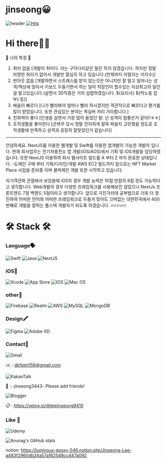 # jinseong😀
![header](https://capsule-render.vercel.app/api?type=Shark&color=f7f5f5&height=100&section=header&text=introduce-%20Jinseong&fontSize=90&fontColor=d6ace6&animation=twinkling)
[![Hits](https://hits.seeyoufarm.com/api/count/incr/badge.svg?url=https%3A%2F%2Fgithub.com%2Fgjbae1212%2Fhit-counter)](https://hits.seeyoufarm.com)

# Hi there👋🏼
🌟 나의 특징 🌟
1. 취미 없음 [개발이 취미다. 라는 구닥다리같은 말은 하지 않겠습니다. 하지만 정말 마땅한 취미가 없어서 개발만 열심히 하고 있습니다.(언제까지 이럴지는 미지수)]
2. 번아웃 없음 [개발하면서 스트레스를 받지 않는것은 아니지만 잘 털고 일어나는 성격/책상에 앉아서 키보드 두들기면서 하는 일이 직장인이 할수있는 지상최고의 일인걸 알고있습니다.(살면서 3D직종은 거의 섭렵하였습니다. ${요리사} ${막노동 잡부} 등)]
3. 배움이 빠르다 [니가 빨라봐야 얼마나 빨라 하시겠지만 객관적으로 빠르다고 평가를 많이 받았습니다. 또한 관심있는 분야는 퀵실버 저리 가라합니다.]
4. 친화력이 좋다 [인생을 살면서 가장 많이 들었던 말: 넌 성격이 참좋은거 같아!!ㅎㅎ]
5. 조직생활을 좋아한다 [군복무 당시 정말 진지하게 말뚝 박을지 고민했을 정도로 조직생활에 만족하고 성격과 굉장히 잘맞았던거 같습니다]
--------------
안녕하세요.
NextJS를 이용한 웹개발 및 Swift를 이용한 앱개발이 가능한 개발자 입니다.
현재 회사업무는 전기차충전소 앱 개발(iOS/AOS)에서 기획 및 iOS개발을 담당하였습니다.
또한
NextJS 이용하여 회사 웹사이트 빌드를 A 부터 Z 까지 완료한 상태입니다.
  -도메인 구매 부터 기획/디자인/개발 AWS EC2 빌드까지
앞으로는 NFT Market Place 사업을 준비중 이며
블럭체인 개발 또한 시작하고 있습니다.

자기객관화 관점에서 보았을때
iOS의 경우 개발 능력은 10점 만점의 8점 정도 가능하다고 생각합니다.
Web개발의 경우 다양한 프레임워크를 사용해보진 않았으나 NextJs 프론트엔드 7점 백엔드 5점이라고 생각합니다.
앞으로 극진가라데 공부법으로 더욱 더 정진하여 어떠한 언어와 어떠한 프레임워크로 두들겨 맞아도 끄떡없는
대한민국에서 400번째로 개발을 잘하는 풀스텍 개발자가 되도록 하겠습니다.
🔥🔥🔥🔥🔥


# 🛠 Stack 🛠  
### Language🗣
![Swift](https://img.shields.io/badge/swift-F54A2A?style=for-the-badge&logo=swift&logoColor=white)
![Java](https://img.shields.io/badge/java-%23ED8B00.svg?style=for-the-badge&logo=java&logoColor=white)
![NextJS](https://img.shields.io/badge/next.js-000000?style=for-the-badge&logo=nextdotjs&logoColor=white)

### iOS🍎
![Xcode](https://img.shields.io/badge/Xcode-007ACC?style=for-the-badge&logo=Xcode&logoColor=white)
![App Store](https://img.shields.io/badge/App_Store-0D96F6?style=for-the-badge&logo=app-store&logoColor=white)
![IOS](https://img.shields.io/badge/iOS-000000?style=for-the-badge&logo=ios&logoColor=white)
![Mac OS](https://img.shields.io/badge/mac%20os-000000?style=for-the-badge&logo=macos&logoColor=F0F0F0)

### other🔗
![Firebase](https://img.shields.io/badge/firebase-%23039BE5.svg?style=for-the-badge&logo=firebase)
![Realm](https://img.shields.io/badge/Realm-39477F?style=for-the-badge&logo=realm&logoColor=white)
![AWS](https://img.shields.io/badge/AWS-%23FF9900.svg?style=for-the-badge&logo=amazon-aws&logoColor=white)
![MySQL](https://img.shields.io/badge/MySQL-4479A1?style=flat-square&logo=MySQL&logoColor=white)
![MongoDB](https://img.shields.io/badge/MongoDB-47A248?style=flat-square&logo=MongoDB&logoColor=white)

### Design🖍
![Figma](https://img.shields.io/badge/figma-%23F24E1E.svg?style=for-the-badge&logo=figma&logoColor=white)
![Adobe XD](https://img.shields.io/badge/Adobe%20XD-470137?style=for-the-badge&logo=Adobe%20XD&logoColor=#FF61F6)

### Contact📮
![Gmail](https://img.shields.io/badge/Gmail-D14836?style=for-the-badge&logo=gmail&logoColor=white)

✉️ : dkfptm156@gmail.com

![KakaoTalk](https://img.shields.io/badge/kakaotalk-ffcd00.svg?style=for-the-badge&logo=kakaotalk&logoColor=000000)

📱 : -jinseong3443-    Please add friends!


![Blogger](https://img.shields.io/badge/Blogger-FF5722?style=for-the-badge&logo=blogger&logoColor=white)


📋 : https://velog.io/@leejinseong9410



### Like 💛
![Udemy](https://img.shields.io/badge/Udemy-A435F0?style=for-the-badge&logo=Udemy&logoColor=white)


![Anurag's GitHub stats](https://github-readme-stats.vercel.app/api?username=leejinseong9410&show_icons=true&theme=radical)



notion: https://luminous-epoxy-546.notion.site/Jinseong-Lee-a483f2960db24a57a162548cc447a092

